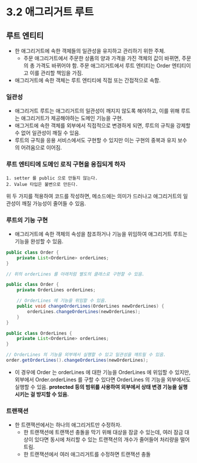 # 3.2 애그리거트 루트
## 루트 엔티티
- 한 애그리거트에 속한 객체들의 일관성을 유지하고 관리하기 위한 주체.
    - 주문 애그리거트에서 주문한 상품의 양과 가격을 가진 객체의 값이 바뀌면, 주문의 총 가격도 바뀌어야 함. 주문 애그리거트에서 루트 엔티티는 Order 엔티티이고 이를 관리할 책임을 가짐.
- 애그리거트에 속한 객체는 루트 엔티티에 직접 또는 간접적으로 속함.

### 일관성
- 애그리거트 루트는 애그리거트의 일관성이 깨지지 않도록 해야하고, 이를 위해 루트는 애그리거트가 제공해야하는 도메인 기능을 구현.
- 애그거트에 속한 객체를 외부에서 직접적으로 변경하게 되면, 루트의 규칙을 강제할 수 없어 일관성이 깨질 수 있음.
- 루트의 규칙을 응용 서비스에서도 구현할 수 있지만 이는 구현의 중복과 유지 보수의 어려움으로 이어짐.

### 루트 엔티티에 도메인 로직 구현을 응집되게 하자
```
1. setter 를 public 으로 만들지 않는다.
2. Value 타입은 불변으로 만든다.
```
위 두 가지를 적용하여 코드를 작성하면, 메소드에는 의미가 드러나고 애그리거트의 일관성이 깨질 가능성이 줄어들 수 있음.

### 루트의 기능 구현
- 애그리거트에 속한 객체의 속성을 참조하거나 기능을 위임하여 애그리거트 루트는 기능을 완성할 수 있음.

```java
public class Order {
    private List<OrderLine> orderLines;
}

// 위의 orderLines 를 아래처럼 별도의 클래스로 구현할 수 있음.

public class Order {
    private OrderLines orderLines;

    // OrderLines 에 기능을 위임할 수 있음.
    public void changeOrderLines(OrderLines newOrderLines) {
        orderLines.changeOrderLines(newOrderLines);
    }
}

public class OrderLines {
    private List<OrderLine> orderLines;
}

// OrderLines 의 기능을 외부에서 실행할 수 있고 일관성을 꺠트릴 수 있음.
order.getOrderLines().changeOrderLines(newOrderLines);
```
- 이 경우에 Order 는 orderLines 에 대한 기능을 OrderLines 에 위임할 수 있지만, 외부에서 Order.orderLines 를 구할 수 있다면 OrderLines 의 기능을 외부에서도 실행할 수 있음. **protected 등의 범위를 사용하여 외부에서 상태 변경 기능을 실행시키는 걸 방지할 수 있음.**

### 트랜잭션
- 한 트랜잭션에서는 하나의 애그리거트만 수정하자.
    - 한 트랜잭션에 트랜잭션 충돌을 막기 위해 대상을 잠글 수 있는데, 여러 잠금 대상이 있다면 동시에 처리할 수 있는 트랜잭션의 개수가 줄어들어 처리량을 떨어트림.
    - 한 트랜잭션에서 여러 애그리거트를 수정하면 트랜잭션 충돌

